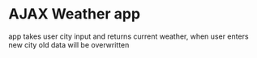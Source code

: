 # AJAX Weather app
app takes user city input and returns current weather, when user enters new city old data will be overwritten
